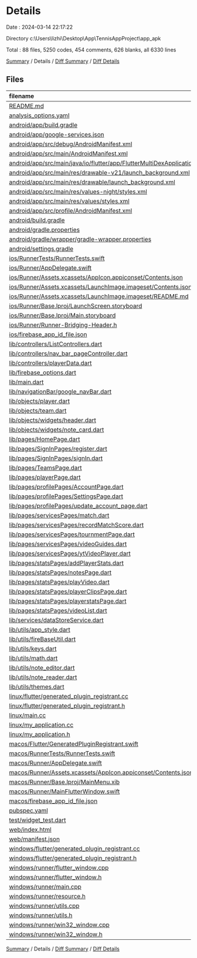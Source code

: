 # Details

Date : 2024-03-14 22:17:22

Directory c:\\Users\\lizhi\\Desktop\\App\\TennisAppProject\\app_apk

Total : 88 files,  5250 codes, 454 comments, 626 blanks, all 6330 lines

[Summary](results.md) / Details / [Diff Summary](diff.md) / [Diff Details](diff-details.md)

## Files
| filename | language | code | comment | blank | total |
| :--- | :--- | ---: | ---: | ---: | ---: |
| [README.md](/README.md) | Markdown | 10 | 0 | 7 | 17 |
| [analysis_options.yaml](/analysis_options.yaml) | YAML | 3 | 23 | 4 | 30 |
| [android/app/build.gradle](/android/app/build.gradle) | Groovy | 56 | 5 | 13 | 74 |
| [android/app/google-services.json](/android/app/google-services.json) | JSON | 46 | 0 | 0 | 46 |
| [android/app/src/debug/AndroidManifest.xml](/android/app/src/debug/AndroidManifest.xml) | XML | 3 | 4 | 1 | 8 |
| [android/app/src/main/AndroidManifest.xml](/android/app/src/main/AndroidManifest.xml) | XML | 27 | 6 | 1 | 34 |
| [android/app/src/main/java/io/flutter/app/FlutterMultiDexApplication.java](/android/app/src/main/java/io/flutter/app/FlutterMultiDexApplication.java) | Java | 13 | 9 | 4 | 26 |
| [android/app/src/main/res/drawable-v21/launch_background.xml](/android/app/src/main/res/drawable-v21/launch_background.xml) | XML | 4 | 7 | 2 | 13 |
| [android/app/src/main/res/drawable/launch_background.xml](/android/app/src/main/res/drawable/launch_background.xml) | XML | 4 | 7 | 2 | 13 |
| [android/app/src/main/res/values-night/styles.xml](/android/app/src/main/res/values-night/styles.xml) | XML | 9 | 9 | 1 | 19 |
| [android/app/src/main/res/values/styles.xml](/android/app/src/main/res/values/styles.xml) | XML | 9 | 9 | 1 | 19 |
| [android/app/src/profile/AndroidManifest.xml](/android/app/src/profile/AndroidManifest.xml) | XML | 3 | 4 | 1 | 8 |
| [android/build.gradle](/android/build.gradle) | Groovy | 27 | 0 | 5 | 32 |
| [android/gradle.properties](/android/gradle.properties) | Properties | 3 | 0 | 1 | 4 |
| [android/gradle/wrapper/gradle-wrapper.properties](/android/gradle/wrapper/gradle-wrapper.properties) | Properties | 5 | 0 | 1 | 6 |
| [android/settings.gradle](/android/settings.gradle) | Groovy | 8 | 0 | 4 | 12 |
| [ios/RunnerTests/RunnerTests.swift](/ios/RunnerTests/RunnerTests.swift) | Swift | 7 | 2 | 4 | 13 |
| [ios/Runner/AppDelegate.swift](/ios/Runner/AppDelegate.swift) | Swift | 12 | 0 | 2 | 14 |
| [ios/Runner/Assets.xcassets/AppIcon.appiconset/Contents.json](/ios/Runner/Assets.xcassets/AppIcon.appiconset/Contents.json) | JSON | 122 | 0 | 1 | 123 |
| [ios/Runner/Assets.xcassets/LaunchImage.imageset/Contents.json](/ios/Runner/Assets.xcassets/LaunchImage.imageset/Contents.json) | JSON | 23 | 0 | 1 | 24 |
| [ios/Runner/Assets.xcassets/LaunchImage.imageset/README.md](/ios/Runner/Assets.xcassets/LaunchImage.imageset/README.md) | Markdown | 3 | 0 | 2 | 5 |
| [ios/Runner/Base.lproj/LaunchScreen.storyboard](/ios/Runner/Base.lproj/LaunchScreen.storyboard) | XML | 36 | 1 | 1 | 38 |
| [ios/Runner/Base.lproj/Main.storyboard](/ios/Runner/Base.lproj/Main.storyboard) | XML | 25 | 1 | 1 | 27 |
| [ios/Runner/Runner-Bridging-Header.h](/ios/Runner/Runner-Bridging-Header.h) | C++ | 1 | 0 | 1 | 2 |
| [ios/firebase_app_id_file.json](/ios/firebase_app_id_file.json) | JSON | 7 | 0 | 0 | 7 |
| [lib/controllers/ListControllers.dart](/lib/controllers/ListControllers.dart) | Dart | 45 | 0 | 14 | 59 |
| [lib/controllers/nav_bar_pageController.dart](/lib/controllers/nav_bar_pageController.dart) | Dart | 13 | 0 | 4 | 17 |
| [lib/controllers/playerData.dart](/lib/controllers/playerData.dart) | Dart | 34 | 2 | 10 | 46 |
| [lib/firebase_options.dart](/lib/firebase_options.dart) | Dart | 65 | 12 | 6 | 83 |
| [lib/main.dart](/lib/main.dart) | Dart | 104 | 103 | 10 | 217 |
| [lib/navigationBar/google_navBar.dart](/lib/navigationBar/google_navBar.dart) | Dart | 67 | 1 | 5 | 73 |
| [lib/objects/player.dart](/lib/objects/player.dart) | Dart | 244 | 1 | 19 | 264 |
| [lib/objects/team.dart](/lib/objects/team.dart) | Dart | 135 | 1 | 11 | 147 |
| [lib/objects/widgets/header.dart](/lib/objects/widgets/header.dart) | Dart | 31 | 1 | 3 | 35 |
| [lib/objects/widgets/note_card.dart](/lib/objects/widgets/note_card.dart) | Dart | 34 | 0 | 2 | 36 |
| [lib/pages/HomePage.dart](/lib/pages/HomePage.dart) | Dart | 226 | 1 | 12 | 239 |
| [lib/pages/SignInPages/register.dart](/lib/pages/SignInPages/register.dart) | Dart | 75 | 2 | 9 | 86 |
| [lib/pages/SignInPages/signIn.dart](/lib/pages/SignInPages/signIn.dart) | Dart | 132 | 1 | 14 | 147 |
| [lib/pages/TeamsPage.dart](/lib/pages/TeamsPage.dart) | Dart | 203 | 4 | 16 | 223 |
| [lib/pages/playerPage.dart](/lib/pages/playerPage.dart) | Dart | 259 | 0 | 17 | 276 |
| [lib/pages/profilePages/AccountPage.dart](/lib/pages/profilePages/AccountPage.dart) | Dart | 195 | 2 | 12 | 209 |
| [lib/pages/profilePages/SettingsPage.dart](/lib/pages/profilePages/SettingsPage.dart) | Dart | 68 | 4 | 7 | 79 |
| [lib/pages/profilePages/update_account_page.dart](/lib/pages/profilePages/update_account_page.dart) | Dart | 136 | 0 | 3 | 139 |
| [lib/pages/servicesPages/match.dart](/lib/pages/servicesPages/match.dart) | Dart | 162 | 9 | 9 | 180 |
| [lib/pages/servicesPages/recordMatchScore.dart](/lib/pages/servicesPages/recordMatchScore.dart) | Dart | 209 | 5 | 13 | 227 |
| [lib/pages/servicesPages/tournmentPage.dart](/lib/pages/servicesPages/tournmentPage.dart) | Dart | 89 | 0 | 4 | 93 |
| [lib/pages/servicesPages/videoGuides.dart](/lib/pages/servicesPages/videoGuides.dart) | Dart | 96 | 0 | 10 | 106 |
| [lib/pages/servicesPages/ytVideoPlayer.dart](/lib/pages/servicesPages/ytVideoPlayer.dart) | Dart | 45 | 0 | 7 | 52 |
| [lib/pages/statsPages/addPlayerStats.dart](/lib/pages/statsPages/addPlayerStats.dart) | Dart | 112 | 0 | 9 | 121 |
| [lib/pages/statsPages/notesPage.dart](/lib/pages/statsPages/notesPage.dart) | Dart | 156 | 0 | 11 | 167 |
| [lib/pages/statsPages/playVideo.dart](/lib/pages/statsPages/playVideo.dart) | Dart | 44 | 0 | 8 | 52 |
| [lib/pages/statsPages/playerClipsPage.dart](/lib/pages/statsPages/playerClipsPage.dart) | Dart | 108 | 1 | 21 | 130 |
| [lib/pages/statsPages/playerstatsPage.dart](/lib/pages/statsPages/playerstatsPage.dart) | Dart | 203 | 2 | 14 | 219 |
| [lib/pages/statsPages/videoList.dart](/lib/pages/statsPages/videoList.dart) | Dart | 98 | 1 | 8 | 107 |
| [lib/services/dataStoreService.dart](/lib/services/dataStoreService.dart) | Dart | 19 | 0 | 5 | 24 |
| [lib/utils/app_style.dart](/lib/utils/app_style.dart) | Dart | 24 | 0 | 7 | 31 |
| [lib/utils/fireBaseUtil.dart](/lib/utils/fireBaseUtil.dart) | Dart | 31 | 0 | 7 | 38 |
| [lib/utils/keys.dart](/lib/utils/keys.dart) | Dart | 1 | 0 | 0 | 1 |
| [lib/utils/math.dart](/lib/utils/math.dart) | Dart | 16 | 0 | 4 | 20 |
| [lib/utils/note_editor.dart](/lib/utils/note_editor.dart) | Dart | 82 | 2 | 10 | 94 |
| [lib/utils/note_reader.dart](/lib/utils/note_reader.dart) | Dart | 62 | 0 | 7 | 69 |
| [lib/utils/themes.dart](/lib/utils/themes.dart) | Dart | 23 | 0 | 6 | 29 |
| [linux/flutter/generated_plugin_registrant.cc](/linux/flutter/generated_plugin_registrant.cc) | C++ | 7 | 4 | 5 | 16 |
| [linux/flutter/generated_plugin_registrant.h](/linux/flutter/generated_plugin_registrant.h) | C++ | 5 | 5 | 6 | 16 |
| [linux/main.cc](/linux/main.cc) | C++ | 5 | 0 | 2 | 7 |
| [linux/my_application.cc](/linux/my_application.cc) | C++ | 74 | 11 | 20 | 105 |
| [linux/my_application.h](/linux/my_application.h) | C++ | 7 | 7 | 5 | 19 |
| [macos/Flutter/GeneratedPluginRegistrant.swift](/macos/Flutter/GeneratedPluginRegistrant.swift) | Swift | 22 | 3 | 4 | 29 |
| [macos/RunnerTests/RunnerTests.swift](/macos/RunnerTests/RunnerTests.swift) | Swift | 7 | 2 | 4 | 13 |
| [macos/Runner/AppDelegate.swift](/macos/Runner/AppDelegate.swift) | Swift | 8 | 0 | 2 | 10 |
| [macos/Runner/Assets.xcassets/AppIcon.appiconset/Contents.json](/macos/Runner/Assets.xcassets/AppIcon.appiconset/Contents.json) | JSON | 68 | 0 | 1 | 69 |
| [macos/Runner/Base.lproj/MainMenu.xib](/macos/Runner/Base.lproj/MainMenu.xib) | XML | 343 | 0 | 1 | 344 |
| [macos/Runner/MainFlutterWindow.swift](/macos/Runner/MainFlutterWindow.swift) | Swift | 12 | 0 | 4 | 16 |
| [macos/firebase_app_id_file.json](/macos/firebase_app_id_file.json) | JSON | 7 | 0 | 0 | 7 |
| [pubspec.yaml](/pubspec.yaml) | YAML | 35 | 60 | 15 | 110 |
| [test/widget_test.dart](/test/widget_test.dart) | Dart | 14 | 10 | 7 | 31 |
| [web/index.html](/web/index.html) | HTML | 38 | 16 | 11 | 65 |
| [web/manifest.json](/web/manifest.json) | JSON | 35 | 0 | 1 | 36 |
| [windows/flutter/generated_plugin_registrant.cc](/windows/flutter/generated_plugin_registrant.cc) | C++ | 18 | 4 | 5 | 27 |
| [windows/flutter/generated_plugin_registrant.h](/windows/flutter/generated_plugin_registrant.h) | C++ | 5 | 5 | 6 | 16 |
| [windows/runner/flutter_window.cpp](/windows/runner/flutter_window.cpp) | C++ | 49 | 7 | 16 | 72 |
| [windows/runner/flutter_window.h](/windows/runner/flutter_window.h) | C++ | 20 | 5 | 9 | 34 |
| [windows/runner/main.cpp](/windows/runner/main.cpp) | C++ | 30 | 4 | 10 | 44 |
| [windows/runner/resource.h](/windows/runner/resource.h) | C++ | 9 | 6 | 2 | 17 |
| [windows/runner/utils.cpp](/windows/runner/utils.cpp) | C++ | 54 | 2 | 10 | 66 |
| [windows/runner/utils.h](/windows/runner/utils.h) | C++ | 8 | 6 | 6 | 20 |
| [windows/runner/win32_window.cpp](/windows/runner/win32_window.cpp) | C++ | 210 | 24 | 55 | 289 |
| [windows/runner/win32_window.h](/windows/runner/win32_window.h) | C++ | 48 | 31 | 24 | 103 |

[Summary](results.md) / Details / [Diff Summary](diff.md) / [Diff Details](diff-details.md)